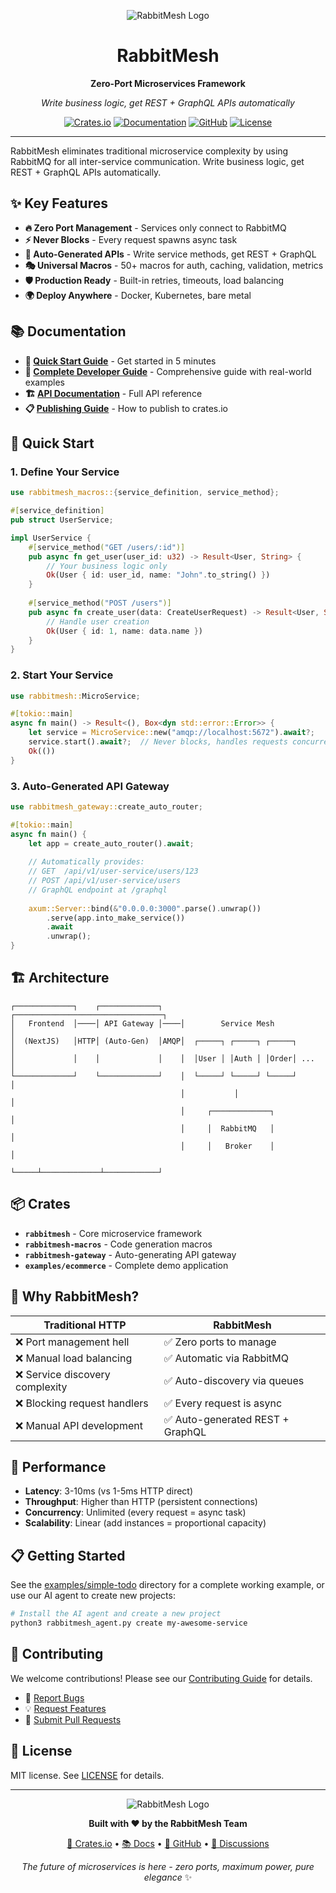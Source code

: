 <div align="center">

![RabbitMesh Logo](rbm-logo.png)

# RabbitMesh
**Zero-Port Microservices Framework**

*Write business logic, get REST + GraphQL APIs automatically*

[![Crates.io](https://img.shields.io/crates/v/rabbitmesh?style=flat-square)](https://crates.io/crates/rabbitmesh)
[![Documentation](https://img.shields.io/docsrs/rabbitmesh?style=flat-square)](https://docs.rs/rabbitmesh)
[![GitHub](https://img.shields.io/github/stars/hangsiahong/rabbitmesh-rs?style=flat-square)](https://github.com/hangsiahong/rabbitmesh-rs)
[![License](https://img.shields.io/crates/l/rabbitmesh?style=flat-square)](https://github.com/hangsiahong/rabbitmesh-rs#license)

</div>

---

RabbitMesh eliminates traditional microservice complexity by using RabbitMQ for all inter-service communication. Write business logic, get REST + GraphQL APIs automatically.

## ✨ Key Features

- **🔥 Zero Port Management** - Services only connect to RabbitMQ
- **⚡ Never Blocks** - Every request spawns async task  
- **🎯 Auto-Generated APIs** - Write service methods, get REST + GraphQL
- **🎭 Universal Macros** - 50+ macros for auth, caching, validation, metrics
- **🛡️ Production Ready** - Built-in retries, timeouts, load balancing
- **🌍 Deploy Anywhere** - Docker, Kubernetes, bare metal

## 📚 Documentation

- **🚀 [Quick Start Guide](QUICK_START.md)** - Get started in 5 minutes
- **📖 [Complete Developer Guide](docs/DEVELOPER_GUIDE.md)** - Comprehensive guide with real-world examples
- **🏗️ [API Documentation](https://docs.rs/rabbitmesh)** - Full API reference
- **📋 [Publishing Guide](PUBLISH_GUIDE.md)** - How to publish to crates.io

## 🚀 Quick Start

### 1. Define Your Service

```rust
use rabbitmesh_macros::{service_definition, service_method};

#[service_definition]
pub struct UserService;

impl UserService {
    #[service_method("GET /users/:id")]
    pub async fn get_user(user_id: u32) -> Result<User, String> {
        // Your business logic only
        Ok(User { id: user_id, name: "John".to_string() })
    }
    
    #[service_method("POST /users")]  
    pub async fn create_user(data: CreateUserRequest) -> Result<User, String> {
        // Handle user creation
        Ok(User { id: 1, name: data.name })
    }
}
```

### 2. Start Your Service

```rust
use rabbitmesh::MicroService;

#[tokio::main]
async fn main() -> Result<(), Box<dyn std::error::Error>> {
    let service = MicroService::new("amqp://localhost:5672").await?;
    service.start().await?;  // Never blocks, handles requests concurrently
    Ok(())
}
```

### 3. Auto-Generated API Gateway

```rust
use rabbitmesh_gateway::create_auto_router;

#[tokio::main] 
async fn main() {
    let app = create_auto_router().await;
    
    // Automatically provides:
    // GET  /api/v1/user-service/users/123
    // POST /api/v1/user-service/users
    // GraphQL endpoint at /graphql
    
    axum::Server::bind(&"0.0.0.0:3000".parse().unwrap())
        .serve(app.into_make_service())
        .await
        .unwrap();
}
```

## 🏗️ Architecture

```
┌─────────────┐    ┌─────────────┐    ┌─────────────────────────────────┐
│   Frontend  │────│ API Gateway │────│        Service Mesh             │
│  (NextJS)   │HTTP│ (Auto-Gen)  │AMQP│  ┌─────┐ ┌─────┐ ┌─────┐      │
│             │    │             │    │  │User │ │Auth │ │Order│ ...  │
└─────────────┘    └─────────────┘    │  └─────┘ └─────┘ └─────┘      │
                                      │           │                    │
                                      │     ┌─────────────┐            │
                                      │     │  RabbitMQ   │            │
                                      │     │   Broker    │            │
                                      └─────┴─────────────┴────────────┘
```

## 📦 Crates

- **`rabbitmesh`** - Core microservice framework  
- **`rabbitmesh-macros`** - Code generation macros
- **`rabbitmesh-gateway`** - Auto-generating API gateway
- **`examples/ecommerce`** - Complete demo application

## 🎯 Why RabbitMesh?

| Traditional HTTP | RabbitMesh |
|------------------|------------|
| ❌ Port management hell | ✅ Zero ports to manage |
| ❌ Manual load balancing | ✅ Automatic via RabbitMQ |
| ❌ Service discovery complexity | ✅ Auto-discovery via queues |
| ❌ Blocking request handlers | ✅ Every request is async |
| ❌ Manual API development | ✅ Auto-generated REST + GraphQL |

## 🚀 Performance

- **Latency**: 3-10ms (vs 1-5ms HTTP direct)
- **Throughput**: Higher than HTTP (persistent connections)
- **Concurrency**: Unlimited (every request = async task)
- **Scalability**: Linear (add instances = proportional capacity)

## 📋 Getting Started

See the [examples/simple-todo](examples/simple-todo) directory for a complete working example, or use our AI agent to create new projects:

```bash
# Install the AI agent and create a new project
python3 rabbitmesh_agent.py create my-awesome-service
```

## 🤝 Contributing

We welcome contributions! Please see our [Contributing Guide](https://github.com/hangsiahong/rabbitmesh-rs/blob/main/CONTRIBUTING.md) for details.

- 🐛 [Report Bugs](https://github.com/hangsiahong/rabbitmesh-rs/issues)
- 💡 [Request Features](https://github.com/hangsiahong/rabbitmesh-rs/issues)
- 🔀 [Submit Pull Requests](https://github.com/hangsiahong/rabbitmesh-rs/pulls)

## 📄 License

MIT license. See [LICENSE](LICENSE) for details.

---

<div align="center">

![RabbitMesh Logo](rbm-logo.png)

**Built with ❤️ by the RabbitMesh Team**

[🦀 Crates.io](https://crates.io/crates/rabbitmesh) • [📚 Docs](https://docs.rs/rabbitmesh) • [🐙 GitHub](https://github.com/hangsiahong/rabbitmesh-rs) • [💬 Discussions](https://github.com/hangsiahong/rabbitmesh-rs/discussions)

*The future of microservices is here - zero ports, maximum power, pure elegance* ✨

</div>